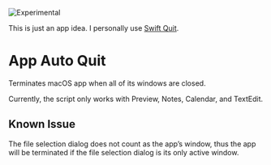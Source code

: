 ![Experimental](https://img.shields.io/badge/-experimental-blueviolet)

This is just an app idea. I personally use [Swift Quit](https://github.com/onebadidea/swiftquit).

# App Auto Quit

Terminates macOS app when all of its windows are closed.

Currently, the script only works with Preview, Notes, Calendar, and TextEdit.

## Known Issue

The file selection dialog does not count as the app’s window, thus the app will be terminated if the file selection dialog is its only active window.

